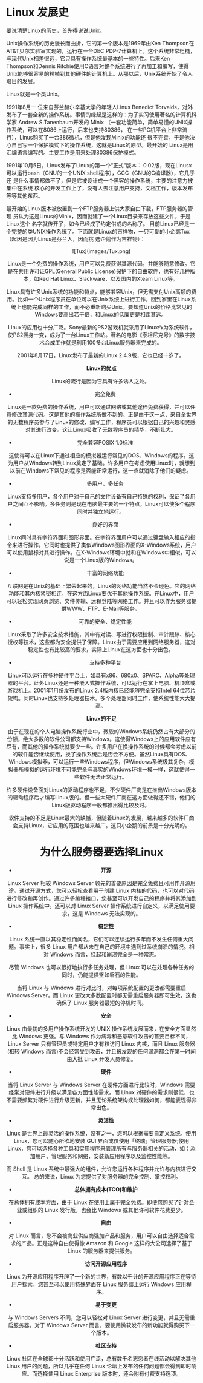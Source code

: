 # Linux 发展史

要说清楚Linux的历史，首先得说说Unix。

Unix操作系统的历史漫长而曲折，它的第一个版本是1969年由Ken Thompson在AT&T贝尔实验室实现的，运行在一台DEC PDP-7计算机上。这个系统非常粗糙，与现代Unix相差很远，它只具有操作系统最基本的一些特性。后来Ken Thompson和Dennis Ritchie使用C语言对整个系统进行了再加工和编写，使得Unix能够很容易的移植到其他硬件的计算机上。从那以后，Unix系统开始了令人瞩目的发展。

Linux就是一个类Unix。

1991年8月一 位来自芬兰赫尔辛基大学的年轻人Linus Benedict Torvalds，对外发布了一套全新的操作系统。事情的缘起是这样的：为了实习使用著名的计算机科学家 Andrew S.Tanenbaum开发的 Minix （一套功能简单，简单易懂的UNIX操作系统，可以在8086上运行，后来也支持80386， 在一些PC机平台上非常流行），Linus购买了一台386微机，但是他发现Minix的功能还 很不完善，于是他决心自己写一个保护模式下的操作系统，这就是Linux的原型。最开始的 Linux是用汇编语言编写的。主要工作是用来处理80386保护模式。

1991年10月5日，Linus发布了Linux的第一个“正式”版本： 0.02版，现在Linusx可以运行bash（GNU的一个UNIX shell程序），GCC（GNU的C编译器），它几乎还 是什么事情都做不了，但是它被设计成一个黑客的操作系统，主要的注意力被集中在系统 核心的开发工作上了，没有人去注意用户支持，文档工作，版本发布等等其他东西。 

最开始的Linux版本被放置到一个FTP服务器上供大家自由下载，FTP服务器的管理 员认为这是Linus的Minix，因而就建了一个Linux目录来存放这些文件，于是Linux这个 名字就传开了，如今已经成了约定俗成的名称了。 目前Linux已经是一个完整的类UNIX操作系统了。下面就是Linux的吉祥物，一只可爱的小企鹅Tux（起因是因为Linus是芬兰人，因而挑 选企鹅作为吉祥物）：

<div align=center>![Tux](images/Tux.png)

Linux是一个免费的操作系统，用户可以免费获得其源代码，并能够随意修改。它是在共用许可证GPL(General Public License)保护下的自由软件，也有好几种版本，如Red Hat Linux、Slackware，以及国内的Xteam Linux等。 

Linux具有许多Unix系统的功能和特点，能够兼容Unix，但无需支付Unix高额的费用。比如一个Unix程序员在单位可以在Unix系统上进行工作，回到家里在Linux系统上也能完成同样的工作，而不必重新购买Unix。要知道Unix的价格比常见的Windows要高出若干倍，和Linux的低廉更是相距甚远。 

Linux的应用也十分广泛。Sony最新的PS2游戏机就采用了Linux作为系统软件，使PS2摇身一变，成为了一台Linux工作站。著名的电影《泰坦尼克号》的数字技术合成工作就是利用100多台Linux服务器来完成的。 

2001年8月17日，Linux发布了最新的Linux 2.4.9版，它也已经十岁了。 

**Linux的优点**

Linux的流行是因为它具有许多诱人之处。 

- 完全免费 

Linux是一款免费的操作系统，用户可以通过网络或其他途径免费获得，并可以任意修改其源代码。这是其他的操作系统所做不到的。正是由于这一点，来自全世界的无数程序员参与了Linux的修改、编写工作，程序员可以根据自己的兴趣和灵感对其进行改变。这让Linux吸收了无数程序员的精华，不断壮大。 

- 完全兼容POSIX 1.0标准 

这使得可以在Linux下通过相应的模拟器运行常见的DOS、Windows的程序。这为用户从Windows转到Linux奠定了基础。许多用户在考虑使用Linux时，就想到以前在Windows下常见的程序是否能正常运行，这一点就消除了他们的疑虑。 

- 多用户、多任务 

Linux支持多用户，各个用户对于自己的文件设备有自己特殊的权利，保证了各用户之间互不影响。多任务则是现在电脑最主要的一个特点，Linux可以使多个程序同时并独立地运行。 

- 良好的界面 

Linux同时具有字符界面和图形界面。在字符界面用户可以通过键盘输入相应的指令来进行操作。它同时也提供了类似Windows图形界面的X-Windows系统，用户可以使用鼠标对其进行操作。在X-Windows环境中就和在Windows中相似，可以说是一个Linux版的Windows。 

- 丰富的网络功能 

互联网是在Unix的基础上繁荣起来的，Linux的网络功能当然不会逊色。它的网络功能和其内核紧密相连，在这方面Linux要优于其他操作系统。在Linux中，用户可以轻松实现网页浏览、文件传输、远程登陆等网络工作。并且可以作为服务器提供WWW、FTP、E-Mail等服务。 

- 可靠的安全、稳定性能 

Linux采取了许多安全技术措施，其中有对读、写进行权限控制、审计跟踪、核心授权等技术，这些都为安全提供了保障。Linux由于需要应用到网络服务器，这对稳定性也有比较高的要求，实际上Linux在这方面也十分出色。 

- 支持多种平台 

Linux可以运行在多种硬件平台上，如具有x86、680x0、SPARC、Alpha等处理器的平台。此外Linux还是一种嵌入式操作系统，可以运行在掌上电脑、机顶盒或游戏机上。2001年1月份发布的Linux 2.4版内核已经能够完全支持Intel 64位芯片架构。同时Linux也支持多处理器技术。多个处理器同时工作，使系统性能大大提高。 

**Linux的不足**

由于在现在的个人电脑操作系统行业中，微软的Windows系统仍然占有大部分的份额，绝大多数的软件公司都支持Windows。这使得Windows上的应用软件应有尽有，而其他的操作系统就要少一些。许多用户在换操作系统的时候都会考虑以前的软件能否继续使用，换了操作系统后是否会不方便。虽然Linux具有DOS、Windows模拟器，可以运行一些Windows程序，但Windows系统极其复杂，模拟器所模拟的运行环境不可能完全与真实的Windows环境一模一样，这就使得一些软件无法正常运行。 

许多硬件设备面对Linux的驱动程序也不足，不少硬件厂商是在推出Windows版本的驱动程序后才编写Linux版的。但一些大硬件厂商在这方面做得还不错，他们的Linux版驱动程序一般都推出得比较及时。 

软件支持的不足是Linux最大的缺憾，但随着Linux的发展，越来越多的软件厂商会支持Linux，它应用的范围也越来越广。这只小企鹅的前景是十分光明的。


# 为什么服务器要选择Linux

- **开源**

Linux Server 相较 Windows Server 领先的首要原因是完全免费且可用作开源用途。通过开源方式，您可以轻松查看用于创建 Linux 内核的代码，也可以对代码进行修改和再创作。通过许多编程接口，您甚至可以开发自己的程序并将其添加到 Linux 操作系统中。还可以对 Linux Server 操作系统进行自定义，以满足使用要求，这是 Windows 无法实现的。

- **稳定性**

Linux 系统一直以其稳定性而闻名，它们可以连续运行多年而不发生任何重大问题。事实上，很多 Linux 用户都从未在自己的环境中遇到过系统崩溃的情况。相对 Windows 而言，挂起和崩溃完全是一种常态。

尽管 Windows 也可以很好地执行多任务处理，但 Linux 可以在处理各种任务的同时，仍能提供坚如磐石的性能。

当将 Linux 与 Windows 进行对比时，对每项系统配置的更改都需要重启 Windows Server，而 Linux 更改大多数配置时都无需重启服务器即可生效，这也确保了 Linux 服务器最短的停机时间。

- **安全**

Linux 由最初的多用户操作系统开发的 UNIX 操作系统发展而来，在安全方面显然比 Windows 更强。与 Windows 作为病毒和恶意软件攻击的首要目标不同，Linux Server 只有管理员或特定用户才有权访问 Linux 内核，而且 Linux 服务器(相较 Windows 而言)不会经常受到攻击，并且被发现的任何漏洞都会在第一时间由大批 Linux 开发人员修复。

- **硬件**

当将 Linux Server 与 Windows Server 在硬件方面进行比较时，Windows 需要经常对硬件进行升级以满足各方面性能需求。而 Linux 对硬件的需求则很低，也不需要频繁对硬件进行升级更新，并且无论系统架构或处理器如何，都能表现得非常出色。

- **灵活性**

Linux 是世界上最灵活的操作系统，没有之一，您可以根据需要自定义系统。使用 Linux，您可以随心所欲地安装 GUI 界面或仅使用「终端」管理服务器;使用 Linux，您可以选择各种工具和实用程序来管理所有与服务器相关的活动，如：添加用户、管理服务和网络，安装新应用程序以及监控性能等。

而 Shell 是 Linux 系统中最强大的组件，允许您运行各种程序并允许与内核进行交互。 总的来说，Linux 为您提供了对服务器的完全控制、掌控权利。

- **总体拥有成本(TCO)和维护**

在总体拥有成本方面，由于 Linux 在使用上属于完全免费。即便您购买了针对企业或组织的 Linux 发行版，也会比 Windows 或其他许可软件花费更少。

- **自由**

对 Linux 而言，您不会被商业供应商强加产品和服务，用户可以自由选择适合需求的产品。正是这种自由使得像 Amazon 和 Google 这样的大公司选择了基于 Linux 的服务器来提供服务。

- **访问开源应用程序**

Linux 为开源应用程序开辟了一个新的世界，有数以千计的开源应用程序正在等待用户探索，您甚至可以使用特殊界面在 Linux 服务器上运行 Windows 应用程序。

- **易于变更**

与 Windows Servers 不同，您可以轻松对 Linux Server 进行变更，并且无需重启服务器。对于 Windows Server 而言，要使用微软发布的新功能就得购买下一个版本。

- **社区支持**

Linux 社区在全球都十分活跃和使用广泛，总有数千名志愿者在线活动以解决其他Linux 用户的问题，所以几乎在任何 Linux 论坛上发布的任何问题都会得到即时响应。而选择使用 Linux Enterprise 版本时，还会附有付费支持选项。


